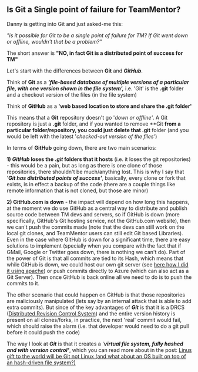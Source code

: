 ## Is Git a Single point of failure for TeamMentor?

Danny is getting into Git and just asked-me this:  

_"is it possible for Git to be a single point of failure for TM? If Git went down or offline, wouldn't that be a problem?"_  

The short answer is **"NO, in fact Git is a distributed point of success for TM"**  

Let's start with the differences between **Git** and **_GitHub_**.

Think of **Git** as a **_'file-based database of multiple versions of a particular file, with one version shown in the file system',_** i.e. 'Git' is the **.git** folder and a checkout version of the files (in the file system)

Think of **GitHub** as a **'web based location to store and share the .git folder'**  

This means that a **Git** repository doesn't go '_down or offline'_. A Git repository is just a **.git** folder, and if you wanted to remove **Git **from a particular folder/repository, you could just delete that .git** folder (and you would be left with the latest '_checked-out version of the files'_)

In terms of **GitHub** going down, there are two main scenarios:

**1) _GitHub_ loses the _.git_ folders that it hosts** (i.e. it loses the git repositories) - this would be a pain, but as long as there is one clone of those repositories, there shouldn't be much/anything lost. This is why I say that '**_Git has distributed points of success'_**, basically, every clone or fork that exists, is in effect a backup of the code (there are a couple things like remote information that is not cloned, but those are minor)

**2) GitHub.com is down** - the impact will depend on how long this happens, at the moment we do use GitHub as a central way to distribute and publish source code between TM devs and servers, so if GitHub is down (more specifically, GitHub's Git hosting service, not the GitHub.com website), then we can't push the commits made (note that the devs can still work on the local git clones, and TeamMentor users can still edit Git based Libraries). Even in the case where GitHub is down for a significant time, there are easy solutions to implement (specially when you compare with the fact that if GMail, Google or Twitter goes down, there is nothing we can't do).  Part of the power of Git is that all commits are tied to its Hash, which means that while GitHub is down, we could host our own git server (see [here how I did it using apache](http://blog.diniscruz.com/2013/03/setting-up-apache-httpd-based-git.html)) or push commits directly to Azure (which can also act as a Git Server). Then once GitHub is back online all we need to do is to push the commits to it.

The other scenario that could happen on GitHub is that those repositories are maliciously manipulated (lets say by an internal attack that is able to add extra commits). But since of the key advantages of **_Git_** is that it is a DRCS ([Distributed Revision Control System](http://en.wikipedia.org/wiki/Distributed_revision_control)) and the entire version history is present on all clones/forks, in practice, the next 'real' commit would fail, which should raise the alarm (i.e. that developer would need to do a git pull before it could push the code)

The way I look at **_Git_** is that it creates a '_**virtual file system, fully hashed and with version control'**_, which you can read more about in the post: [Linus gift to the world will be Git not Linux (and what about an OS built on top of an hash-driven file system?)](http://www.blogger.com/blog.diniscruz.com/2013/04/linus-gift-to-world-will-be-git-not.html)
